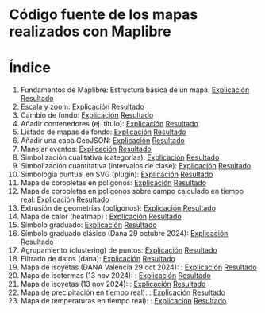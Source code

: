 Código fuente de los mapas realizados con Maplibre
==================================================

# Índice

1. Fundamentos de Maplibre: Estructura básica de un mapa: [Explicación](./1.md)  [Resultado](https://josemamira.github.io/curso_maplibre/src/1.html)
2. Escala y zoom: [Explicación](./2.md)  [Resultado](https://josemamira.github.io/curso_maplibre/src/2.html)
3. Cambio de fondo: [Explicación](./3.md)  [Resultado](https://josemamira.github.io/curso_maplibre/src/3.html)
4. Añadir contenedores (ej. título): [Explicación](4.md)  [Resultado](https://josemamira.github.io/curso_maplibre/src/4.html)
5. Listado de mapas de fondo: [Explicación](5.md)  [Resultado](https://josemamira.github.io/curso_maplibre/src/5.html)
6. Añadir una capa GeoJSON:  [Explicación](6.md) [Resultado](https://josemamira.github.io/curso_maplibre/src/6.html)
7. Manejar eventos: [Explicación](7.md) [Resultado](https://josemamira.github.io/curso_maplibre/src/7.html)
8. Simbolización cualitativa (categorías): [Explicación](8.md) [Resultado](https://josemamira.github.io/curso_maplibre/src/8.html)
9. Simbolización cuantitativa (intervalos de clase): [Explicación](9.md) [Resultado](https://josemamira.github.io/curso_maplibre/src/9.html)
10. Simbología puntual en SVG (plugin): [Explicación](10.md) [Resultado](https://josemamira.github.io/curso_maplibre/src/10.html)
11. Mapa de coropletas en polígonos: [Explicación](11.md) [Resultado](https://josemamira.github.io/curso_maplibre/src/11.html)
12. Mapa de coropletas en polígonos sobre campo calculado en tiempo real: [Explicación](12.md) [Resultado](https://josemamira.github.io/curso_maplibre/src/12.html)
13. Extrusión de geometrías (polígonos): [Explicación](13.md) [Resultado](https://josemamira.github.io/curso_maplibre/src/13.html)
14. Mapa de calor (heatmap) : [Explicación](14.md) [Resultado](https://josemamira.github.io/curso_maplibre/src/14.html)
15. Símbolo graduado: [Explicación](15.md) [Resultado](https://josemamira.github.io/curso_maplibre/src/15.html)
16. Símbolo graduado clásico (Dana 29 octubre 2024): [Explicación](16.md) [Resultado](https://josemamira.github.io/curso_maplibre/src/16.html)
17. Agrupamiento (clustering) de puntos: [Explicación](17.md) [Resultado](https://josemamira.github.io/curso_maplibre/src/17.html)
18. Filtrado de datos (dana): [Explicación](18.md) [Resultado](https://josemamira.github.io/curso_maplibre/src/18.html)
19. Mapa de isoyetas (DANA Valencia 29 oct 2024): : [Explicación](isoband.md) [Resultado](https://josemamira.github.io/curso_maplibre/src/isoband.html)
20. Mapa de isotermas (13 nov 2024): : [Explicación](isobandt.md) [Resultado](https://josemamira.github.io/curso_maplibre/src/isobandt.html)
21. Mapa de isoyetas (13 nov 2024): : [Explicación](isobandp.md) [Resultado](https://josemamira.github.io/curso_maplibre/src/isobandp.html)
22. Mapa de precipitación en tiempo real): : [Explicación](isobandPrecUrl.md) [Resultado](https://josemamira.github.io/curso_maplibre/src/isobandPrecUrl.html)
23. Mapa de temperaturas en tiempo real): : [Explicación](isotest.md) [Resultado](https://josemamira.github.io/curso_maplibre/src/isobtest.html)
